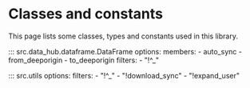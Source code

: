# Classes and constants

This page lists some classes, types and constants used in this library.

::: src.data_hub.dataframe.DataFrame
    options:
      members: 
        - auto_sync
        - from_deeporigin
        - to_deeporigin
      filters:
        - "!^_"


::: src.utils
    options:
      filters:
        - "!^_"
        - "!download_sync"
        - "!expand_user"